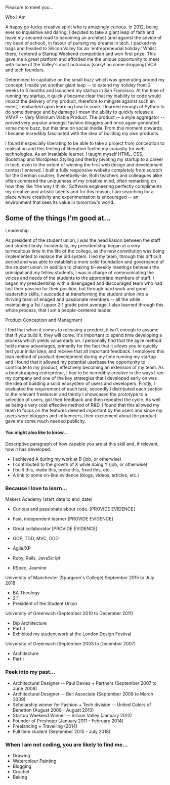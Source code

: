 Pleasure to meet you...

Who I Am

A happy go-lucky creative spirit who is amazingly curious. In 2012, being ever so inquisitive and daring, I decided to take a giant leap of faith and leave my secured road to becoming an architect (and against the advice of my dean of school), in favour of pursing my dreams in tech. I packed my bags and headed to Silicon Valley for an 'entrepreneurial holiday.' Whilst there, I entered a Startup Weekend competition and won first prize. This gave me a great platform and afforded me the unique opportunity to meet with some of the Valley's most notorious (sorry! no name dropping) VCS and tech founders.

Determined to capitalise on the small buzz which was generating around my concept, I made yet another giant leap -- to extend my holiday from 2 weeks to 3 months and launched my startup in San Francisco. At the time of running my startup, it quickly became clear that my inability to code would impact the delivery of my product, therefore to mitigate against such an event, I embarked upon learning how to code. I learned enough of Python to do some damage and by damage I mean the ability to quickly release a VMVP -- Very Minimum Viable Product. The product -- a style aggregator -- proved very popular amongst fashion bloggers and once again generated some more buzz, but this time on social media. From this moment onwards, I became incredibly fascinated with the idea of building my own products.

I found it especially liberating to be able to take a project from conception to realisation and this feeling of liberation fueled my curiosity for web technologies. As an insatiable learner, I taught myself HTML, CSS, Bootstrap and Wordpress Styling and therby pivoting my startup to a career in tech, even to the extent of winning the first web design and development contest I entered. I built a fully responsive website completely from scratch for the German coutrier, Sweetbelly-de. Both teachers and colleagues alike often commend the uniqueness of my creative mind, often remarking on how they like 'the way I think.' Software engineering perfectly compliments my creative and artistic talents and for this reason, I am searching for a place where creativity and experimentation is encouraged -- an environment that sees its value in tomorrow's world.

## Some of the things I'm good at...

Leadership

As president of the student union, I was the head liasion between the staff and student body. Incidentally, my presidentship began at a very turmoultous time in the life of the college, as the new constitution was being implemented to replace the old system. I led my team, through this difficult period and was able to establish a more solid foundation and governance of the student union. In addition to chairing bi-weekly meetings between the principal and my fellow students, I was in charge of communicating the voices and needs of the students to the appropriate members of staff. I began my presidentship with a disengaged and discouraged team who had lost their passion for their position, but through hard work and good leadership skills, I succeded at transforming the student union into a thriving team of enaged and passionate members -- all the while maintaining a 1st / upper 2:1 grade point average. I also learned through this whole process, that I am a people-centered leader. 

Product Conception and Managment

I find that when it comes to releasing a product, it isn't enough to assume that if you build it, they will come. It's important to spend time developing a process which yields value early on. I personally find that the agile method holds many advantages, primarily for the fact that it allows you to quickly test your initial idea, and receive that all important feedback. I employed this lean method of product development during my time running my startup and I found that it allowed my potential userbase the opportunity to contribute to my product, effectively becoming an extension of my team. As a bootstrapping entreprenur, I had to be incredibly creative in the ways I ran my company and one of the key strategies that I developed early on was the idea of building a solid ecosystem of users and developers. Firstly, I evaluated the requirement of each task, secondly I distributed each section to the relevant freelancer and thirdly I showcased the prototype to a selection of users, got their feedback and then repeated the cycle. As well as being a very cost effective method of R&D, I found that this allowed my team to focus on the features deemed important by the users and since my users were bloggers and influencers, their excitement about the product gave me some much needed publicity. 


#### You might also like to know...

Descriptive paragraph of how capable you are at this skill and, if relevant, how it has developed.

- I achieved A during my work at B (job, or otherwise)
- I contributed to the growth of X while doing Y (job, or otherwise)
- I built this, made this, broke this, fixed this, etc.
- A link to some on-line evidence (blogs, videos, articles, etc.)

### Because I love to learn...

Makers Academy (start_date to end_date)

- Curious and passionate about code. [PROVIDE EVIDENCE]
- Fast, independent learner [PROVIDE EVIDENCE]
- Great collaborator [PROVIDE EVIDENCE]

- OOP, TDD, MVC, DDD
- Agile/XP
- Ruby, Rails, JavaScript
- RSpec, Jasmine

University of Manchester (Spurgeon's College) September 2015 to July 2018

* BA Theology
* 2:1
* President of the Student Union

University of Greenwich (September 2010 to December 2011)

* Dip Architecture
* Part II
* Exhibited my student work at the London Design Festival

University of Greenwich (September 2003 to December 2007)

* Architecture
* Part I

### Peek into my past...

* Architectural Designer -- Paul Davies + Partners (September 2007 to June 2008)
* Architectural Designer -- Bell Associate (September 2008 to March 2009)   
* Scholarship winner for Fashion + Tech division -- United Colors of Benetton (August 2009 - August 2010)
* Startup Weekend Winner -- Silicon Valley (January 2012)
* Founder of Preshopp (January 2011 - February 2014)
* Freelancing + Travelling (2014)
* Full time student (September 2015 - July 2018)

### When I am not coding, you are likely to find me...

* Drawing
* Watercolour Painting
* Blogging
* Crochet
* Baking
